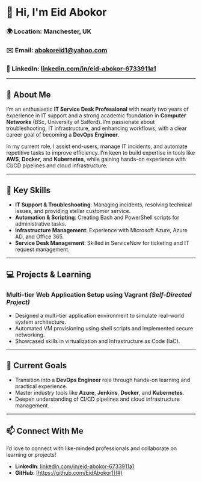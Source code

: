 # 👋 Hi, I'm Eid Abokor

### 🌍 Location: Manchester, UK  
### ✉️ Email: [abokoreid1@yahoo.com](mailto:abokoreid1@yahoo.com)  
### 🔗 LinkedIn: [linkedin.com/in/eid-abokor-6733911a1](https://www.linkedin.com/in/eid-abokor-6733911a1)  

---

## 🚀 About Me

I’m an enthusiastic **IT Service Desk Professional** with nearly two years of experience in IT support and a strong academic foundation in **Computer Networks** (BSc, University of Salford). I’m passionate about troubleshooting, IT infrastructure, and enhancing workflows, with a clear career goal of becoming a **DevOps Engineer**.

In my current role, I assist end-users, manage IT incidents, and automate repetitive tasks to improve efficiency. I’m keen to build expertise in tools like **AWS**, **Docker**, and **Kubernetes**, while gaining hands-on experience with CI/CD pipelines and cloud infrastructure.

---

## 🔧 Key Skills

- **IT Support & Troubleshooting**: Managing incidents, resolving technical issues, and providing stellar customer service.  
- **Automation & Scripting**: Creating Bash and PowerShell scripts for administrative tasks.  
- **Infrastructure Management**: Experience with Microsoft Azure, Azure AD, and Office 365.  
- **Service Desk Management**: Skilled in ServiceNow for ticketing and IT request management.  

---

## 💻 Projects & Learning

### **Multi-tier Web Application Setup using Vagrant** *(Self-Directed Project)*  
- Designed a multi-tier application environment to simulate real-world system architecture.  
- Automated VM provisioning using shell scripts and implemented secure networking.  
- Showcased skills in virtualization and Infrastructure as Code (IaC).  

---

## 🌱 Current Goals

- Transition into a **DevOps Engineer** role through hands-on learning and practical experience.  
- Master industry tools like **Azure**, **Jenkins**, **Docker**, and **Kubernetes**.  
- Deepen understanding of CI/CD pipelines and cloud infrastructure management.

---

## 📫 Connect With Me  

I’d love to connect with like-minded professionals and collaborate on learning or projects!  

- **LinkedIn**: [linkedin.com/in/eid-abokor-6733911a1](https://www.linkedin.com/in/eid-abokor-6733911a1)  
- **GitHub**: [https://github.com/EidAbokor1](#)  
